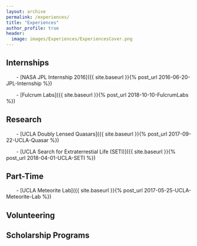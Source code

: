 ```yaml
---
layout: archive
permalink: /experiences/
title: "Experiences"
author_profile: true
header:
  image: images/Experiences/ExperiencesCover.png
---
```


## Internships
&nbsp;&nbsp;&nbsp;&nbsp;&nbsp;&nbsp; - [NASA JPL Internship 2016]({{ site.baseurl }}{% post_url 2016-06-20-JPL-Internship %})


&nbsp;&nbsp;&nbsp;&nbsp;&nbsp;&nbsp; - [Fulcrum Labs]({{ site.baseurl }}{% post_url 2018-10-10-FulcrumLabs %})


## Research
&nbsp;&nbsp;&nbsp;&nbsp;&nbsp;&nbsp; - [UCLA Doubly Lensed Quasars]({{ site.baseurl }}{% post_url 2017-09-22-UCLA-Quasar %})

&nbsp;&nbsp;&nbsp;&nbsp;&nbsp;&nbsp; - [UCLA Search for Extraterrestial Life (SETI)]({{ site.baseurl }}{% post_url 2018-04-01-UCLA-SETI %})

## Part-Time
&nbsp;&nbsp;&nbsp;&nbsp;&nbsp;&nbsp; - [UCLA Meteorite Lab]({{ site.baseurl }}{% post_url 2017-05-25-UCLA-Meteorite-Lab %})

## Volunteering

## Scholarship Programs
